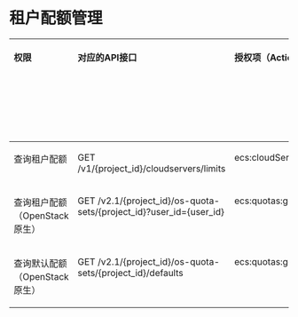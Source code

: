 # 租户配额管理<a name="ecs_06_0012"></a>

<a name="table151682922617"></a>
<table><thead align="left"><tr id="row19171029162611"><th class="cellrowborder" valign="top" width="9.83%" id="mcps1.1.9.1.1"><p id="p1959712364512"><a name="p1959712364512"></a><a name="p1959712364512"></a>权限</p>
</th>
<th class="cellrowborder" valign="top" width="17.32%" id="mcps1.1.9.1.2"><p id="p8402164419019"><a name="p8402164419019"></a><a name="p8402164419019"></a>对应的API接口</p>
</th>
<th class="cellrowborder" valign="top" width="18.98%" id="mcps1.1.9.1.3"><p id="p2040214445018"><a name="p2040214445018"></a><a name="p2040214445018"></a>授权项（Action）</p>
</th>
<th class="cellrowborder" valign="top" width="15.620000000000001%" id="mcps1.1.9.1.4"><p id="p22519318453"><a name="p22519318453"></a><a name="p22519318453"></a>依赖的授权项</p>
</th>
<th class="cellrowborder" valign="top" width="9.41%" id="mcps1.1.9.1.5"><p id="p84029445019"><a name="p84029445019"></a><a name="p84029445019"></a>IAM项目</p>
<p id="p12578131324712"><a name="p12578131324712"></a><a name="p12578131324712"></a>(Project)</p>
</th>
<th class="cellrowborder" valign="top" width="14.360000000000001%" id="mcps1.1.9.1.6"><p id="p1999212348459"><a name="p1999212348459"></a><a name="p1999212348459"></a>企业项目</p>
<p id="p1026502118478"><a name="p1026502118478"></a><a name="p1026502118478"></a>(Enterprise Project)</p>
</th>
<th class="cellrowborder" valign="top" width="6.959999999999999%" id="mcps1.1.9.1.7"><p id="p1277115310389"><a name="p1277115310389"></a><a name="p1277115310389"></a>实例授权</p>
</th>
<th class="cellrowborder" valign="top" width="7.5200000000000005%" id="mcps1.1.9.1.8"><p id="p136089572389"><a name="p136089572389"></a><a name="p136089572389"></a>标签授权</p>
</th>
</tr>
</thead>
<tbody><tr id="row67071724254"><td class="cellrowborder" valign="top" width="9.83%" headers="mcps1.1.9.1.1 "><p id="p92081218182"><a name="p92081218182"></a><a name="p92081218182"></a>查询租户配额</p>
</td>
<td class="cellrowborder" valign="top" width="17.32%" headers="mcps1.1.9.1.2 "><p id="p159161514254"><a name="p159161514254"></a><a name="p159161514254"></a>GET /v1/{project_id}/cloudservers/limits</p>
</td>
<td class="cellrowborder" valign="top" width="18.98%" headers="mcps1.1.9.1.3 "><p id="p652014495217"><a name="p652014495217"></a><a name="p652014495217"></a>ecs:cloudServerQuotas:get</p>
</td>
<td class="cellrowborder" valign="top" width="15.620000000000001%" headers="mcps1.1.9.1.4 "><p id="p874319931812"><a name="p874319931812"></a><a name="p874319931812"></a>-</p>
</td>
<td class="cellrowborder" valign="top" width="9.41%" headers="mcps1.1.9.1.5 "><p id="p79824201716"><a name="p79824201716"></a><a name="p79824201716"></a>√</p>
</td>
<td class="cellrowborder" valign="top" width="14.360000000000001%" headers="mcps1.1.9.1.6 "><p id="p1098219212179"><a name="p1098219212179"></a><a name="p1098219212179"></a>√</p>
</td>
<td class="cellrowborder" valign="top" width="6.959999999999999%" headers="mcps1.1.9.1.7 "><p id="p1177175343816"><a name="p1177175343816"></a><a name="p1177175343816"></a>×</p>
</td>
<td class="cellrowborder" valign="top" width="7.5200000000000005%" headers="mcps1.1.9.1.8 "><p id="p10608757173819"><a name="p10608757173819"></a><a name="p10608757173819"></a>×</p>
</td>
</tr>
<tr id="row4171029192612"><td class="cellrowborder" valign="top" width="9.83%" headers="mcps1.1.9.1.1 "><p id="p1220832121816"><a name="p1220832121816"></a><a name="p1220832121816"></a>查询租户配额（OpenStack原生）</p>
</td>
<td class="cellrowborder" valign="top" width="17.32%" headers="mcps1.1.9.1.2 "><p id="p16953157123914"><a name="p16953157123914"></a><a name="p16953157123914"></a>GET /v2.1/{project_id}/os-quota-sets/{project_id}?user_id={user_id}</p>
</td>
<td class="cellrowborder" valign="top" width="18.98%" headers="mcps1.1.9.1.3 "><p id="p1245013503217"><a name="p1245013503217"></a><a name="p1245013503217"></a>ecs:quotas:get</p>
</td>
<td class="cellrowborder" valign="top" width="15.620000000000001%" headers="mcps1.1.9.1.4 "><p id="p97437961818"><a name="p97437961818"></a><a name="p97437961818"></a>-</p>
</td>
<td class="cellrowborder" valign="top" width="9.41%" headers="mcps1.1.9.1.5 "><p id="p19563141171613"><a name="p19563141171613"></a><a name="p19563141171613"></a>√</p>
</td>
<td class="cellrowborder" valign="top" width="14.360000000000001%" headers="mcps1.1.9.1.6 "><p id="p19563144112165"><a name="p19563144112165"></a><a name="p19563144112165"></a>×</p>
</td>
<td class="cellrowborder" valign="top" width="6.959999999999999%" headers="mcps1.1.9.1.7 "><p id="p1577145313384"><a name="p1577145313384"></a><a name="p1577145313384"></a>×</p>
</td>
<td class="cellrowborder" valign="top" width="7.5200000000000005%" headers="mcps1.1.9.1.8 "><p id="p860810575388"><a name="p860810575388"></a><a name="p860810575388"></a>×</p>
</td>
</tr>
<tr id="row8177294260"><td class="cellrowborder" valign="top" width="9.83%" headers="mcps1.1.9.1.1 "><p id="p12208102151815"><a name="p12208102151815"></a><a name="p12208102151815"></a>查询默认配额（OpenStack原生）</p>
</td>
<td class="cellrowborder" valign="top" width="17.32%" headers="mcps1.1.9.1.2 "><p id="p1233141273910"><a name="p1233141273910"></a><a name="p1233141273910"></a>GET /v2.1/{project_id}/os-quota-sets/{project_id}/defaults</p>
</td>
<td class="cellrowborder" valign="top" width="18.98%" headers="mcps1.1.9.1.3 "><p id="p5433115117211"><a name="p5433115117211"></a><a name="p5433115117211"></a>ecs:quotas:get</p>
</td>
<td class="cellrowborder" valign="top" width="15.620000000000001%" headers="mcps1.1.9.1.4 "><p id="p8743129191812"><a name="p8743129191812"></a><a name="p8743129191812"></a>-</p>
</td>
<td class="cellrowborder" valign="top" width="9.41%" headers="mcps1.1.9.1.5 "><p id="p1178918181914"><a name="p1178918181914"></a><a name="p1178918181914"></a>√</p>
</td>
<td class="cellrowborder" valign="top" width="14.360000000000001%" headers="mcps1.1.9.1.6 "><p id="p578171820196"><a name="p578171820196"></a><a name="p578171820196"></a>×</p>
</td>
<td class="cellrowborder" valign="top" width="6.959999999999999%" headers="mcps1.1.9.1.7 "><p id="p377115539384"><a name="p377115539384"></a><a name="p377115539384"></a>×</p>
</td>
<td class="cellrowborder" valign="top" width="7.5200000000000005%" headers="mcps1.1.9.1.8 "><p id="p1560815572386"><a name="p1560815572386"></a><a name="p1560815572386"></a>×</p>
</td>
</tr>
</tbody>
</table>

